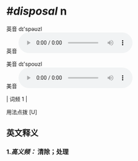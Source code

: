 # ***\#disposal*** n
英音 dɪ'spəʊzl  
英音
<audio src="./media/disposal-B.aac" controls="controls"></audio>

美音 dɪ'spoʊzl  
美音
<audio src="./media/disposal.aac" controls="controls"></audio>



| 词频 1 |  

用法点拨  [U]

英文释义
---
### 1.*高义频：* **清除；处理**  


